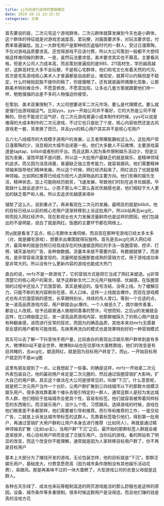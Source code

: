 ```yaml
---
title: yj为何进行这样的营销模式
date: 2019-10-11 23:15:33
categories: 文章
---
```


首先要说的是，二次元宅这个游戏群体。二次元群体就算发展到今天也是小群体，这个群体的特征就是对游戏忠诚度高，爱玩梗，对画面要求多，对玩法要求低，付费率普遍偏低。加上一大群宅用户是那种经历盗版时代的一群人，受过日漫熏陶，不仅对游戏品质要求高，还觉得游戏不应该付费，所以大公司策划一般都不大想伺候这样难伺候的群体，一是，虽然玩法要求低，美术要求其实也不算高，主要看风格，但是大公司人力成本高，而且策划普遍招的是985、211高材生，学历越高越好，这群高材生大多不会玩梗，不是核心宅群体，他们和宅文化有着天然的代沟，其次是宅系游戏核心美术人才普遍都是自由职业，难招安，就算可以约稿但是不稳定，什么时候拍屁股不接你的稿了，你就傻眼了。还有就是画师偶像化现象，让那群美术特别难合作，不愿意修改，不愿意加班。让多出几套方案就跟要他们命一样，勉勉强强的出差不多的人物强迫你接受。

在策划、美术双重限制下，大公司想要进军二次元市场，要么是代理模式，要么就是强行出游戏碰运气。比如yys，yys一开始公司并不看好，它的大热是公司不理解的。但也不能说它运气好，在二次元游戏普遍小成本制作的时候，yys可以说是难得的大成本制作的二次元游戏，不过它也只是批了个皮，核心内容依然还是古风游戏老一套，背景换了而已。并且yys的核心用户其实并不是核心宅用户

五六七八线城市的大规模手游用户的发展，让王者荣耀能霸权这么久。这批用户受日漫熏陶的少，消息相对大城市会闭塞一些。他们大多数人不玩微博，主要游戏渠道是taptap、bilibili或者别的平台。而且这群人因为条件限制娱乐活动少，但是又因为发展，温饱早就不是问题，所以这一大批用户最缺乏的就是娱乐，是精神领域的追求。而又因为消息闭塞，普遍缺乏独立思考能力，就容易跟风，他们需要精神领袖来指导他们精神发展。所以这个时候，网红经济起来了。网红说白了也就是精神领袖。比如网红推荐已经成为现代人选择物品的主要方向。他们贫瘠的娱乐生活，精神状态，加上可能刚经历脱贫，飞速发展，导致他们时刻在追寻优越感。毕竟缺什么就会追求什么。小孩子那么中二那么喜欢优越感也是，他们相较于大人更加的缺乏尊严和人格，所以去追求优越感来填补

铺垫了这么久，说到重点了。再来看现在二次元的发展。最明显的就是bilibili，他的目标已经从以前的核心宅用户逐渐转移到上诉这批用户。所以b站再去acg化，转而投入网红经济中。现在影视业也大力发展流量鲜肉也是这样的原因，他们包装出的不是明星，说白了就是网红。饭圈的主要环节都在网络上。

而yj就是看准了这点，核心宅群体太难伺候，而且现在那种宅游戏已经太多太多（对，就是媚宅游戏），想要杀出重围就得玩独特。首先是去acg化转入网红经济，最简单的就是仿照已经现成存在的快速塑造网红的手法—饭圈营销，控评、打榜、铺天盖地的广告，各种做数据。流量本来就不需要内容，有数据就够了。而游戏，是非常容易流量变现的。流量明星饭圈那套成熟的营销方式，用于游戏成功率是非常大的。所以没有什么更新内容的游戏也能成大热门

直白的说，mrfz不是一款游戏了，它的营销方式是把它当成了网红来塑造。yj非常清楚它的核心用户的需求，赋予这群新生代二次元用户独特感、优越感。在饭圈营销的过程中还加入了饥饿营销，其实是被迫的。版号冻结，没得上线。为了缓解压力，只能不断的发内容刷存在感，吊人口味，这样一上线就会爆炸。而现在游戏模式也有点饥饿营销的感觉，长草期特别长，持续的吊人胃口。等到一个合适的点，发一波高品质游戏内容，用户群就会gc爆炸。一个人做恶久了，偶尔做件善事，都会让人改观，给予远超普通人做相同善事的赞许。可想而知，之后yj的发展就会这样，在口碑崩盘之后，发一波高品质游戏内容，他那群被踩久了的核心用户就会有种翻身感，进而进行反常的狂欢，而因为的确高品质，其他本来对mrfz无感甚至反感的用户都有可能改观。先抹黑再洗白的模式也是效果特别好的一种营销模式

其实可以去了解一下抖音快手用户量，比较直白的表现出泛娱乐用户群体到底有多大，微博和b站不是全世界，微博和b站也在往那块大蛋糕靠拢，他们的改变是有目共睹的，去acg化，塑造网红，就是因为目标用户转变了。而yj，一开始目标用户就定的不是acg圈

这里有朋友提到了一点，让我想起了一些事。的确是这样，mrfz一开始拿二次元外表包装自己，他的最初用户肯定是二次元圈的，然后通过饭圈营销扩大影响，扩大自己的用户群。其实这个做法在大公司是很常见的，叫做“下沉”。什么意思呢，就是把二次元用户当作一个台阶，让用户群扩散到三四线城市以下的那群大规模泛娱乐用户。很多游戏靠着某个噱头去吸引特定的一群人，通常这群人是较为发达城市人群，他们相较于低端城市会更具个性，容易有标签。他们就容易被带着同样标签的东西吸引。而泛娱乐用户，没什么个性，习惯跟风，选择游戏的时候，游戏在他们眼里差不多都那样，他们需要被引导和推荐。而引导和推荐的工作，一是交给广告，二就是上诉发达城市带标签的这群人。先靠着标签吸引他们，得到第一批用户，再通过营销扩大用户群和让用户本身去进行推荐（比如同人）。再就是通过精神领袖去扩散（比如up主）。当用户群“下沉”之后，最开始的那群标签人群就会被逐渐放弃，核心目标用户转而变成了泛娱乐用户。当你玩的游戏，看的网站有了明显的改变，而这个改变你不能理解，通常就是因为人家转移目标用户群了，你不再是目标用户

基本上大部分为了赚钱开发的游戏，无论包装怎样，他的目标就是“下沉”。那群泛娱乐用户，基础庞大，付费意愿奇高（因为城市条件限制没有其他娱乐活动花费），易跟风。那是再美味不过的一块大蛋糕了，大型游戏公司的衣食父母就是这群人。

各种古天乐绿了、成龙也来玩等粗制滥造的网页游戏能活的那么舒服也是这样的原因。设备、城市条件等多重限制，很多时候这群用户是没得选，而且他们赚的钱是真的没地方花
